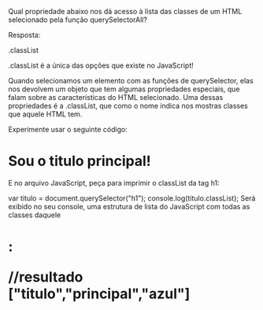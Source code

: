 Qual propriedade abaixo nos dá acesso à lista das classes de um HTML selecionado pela função querySelectorAll?

Resposta:


.classList

.classList é a única das opções que existe no JavaScript!

Quando selecionamos um elemento com as funções de querySelector, elas nos devolvem um objeto que tem algumas propriedades especiais, que falam sobre as características do HTML selecionado. Uma dessas propriedades é a .classList, que como o nome indica nos mostras classes que aquele HTML tem.

Experimente usar o seguinte código:

<h1 class="titulo principal azul"> Sou o titulo principal! </h1>
E no arquivo JavaScript, peça para imprimir o classList da tag h1:

var titulo = document.querySelector("h1");
console.log(titulo.classList);
Será exibido no seu console, uma estrutura de lista do JavaScript com todas as classes daquele <h1>:

//resultado
["titulo","principal","azul"]